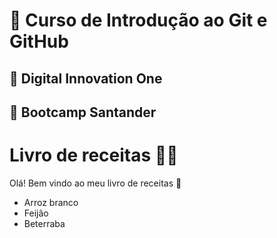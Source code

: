 # :book: Curso de Introdução ao Git e GitHub

## :school: Digital Innovation One 

## :bank: Bootcamp Santander ​





# Livro de receitas :man_cook:

Olá! Bem vindo ao meu livro de receitas :wave:

- Arroz branco
- Feijão
- Beterraba

